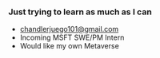### Just trying to learn as much as I can

- chandlerjuego101@gmail.com
- Incoming MSFT SWE/PM Intern
- Would like my own Metaverse
